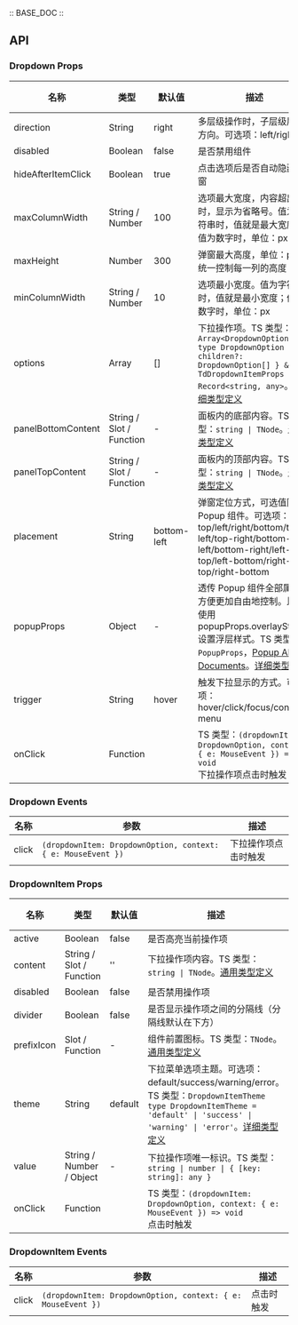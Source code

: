 :: BASE_DOC ::

## API

### Dropdown Props

名称 | 类型 | 默认值 | 描述 | 必传
-- | -- | -- | -- | --
direction | String | right | 多层级操作时，子层级展开方向。可选项：left/right | N
disabled | Boolean | false | 是否禁用组件 | N
hideAfterItemClick | Boolean | true | 点击选项后是否自动隐藏弹窗 | N
maxColumnWidth | String / Number | 100 | 选项最大宽度，内容超出时，显示为省略号。值为字符串时，值就是最大宽度；值为数字时，单位：px | N
maxHeight | Number | 300 | 弹窗最大高度，单位：px 。统一控制每一列的高度 | N
minColumnWidth | String / Number | 10 | 选项最小宽度。值为字符串时，值就是最小宽度；值为数字时，单位：px | N
options | Array | [] | 下拉操作项。TS 类型：`Array<DropdownOption>` `type DropdownOption = { children?: DropdownOption[] } & TdDropdownItemProps & Record<string, any>`。[详细类型定义](https://github.com/Tencent/tdesign-vue-next/tree/develop/packages/components/dropdown/type.ts) | N
panelBottomContent | String / Slot / Function | - | 面板内的底部内容。TS 类型：`string \| TNode`。[通用类型定义](https://github.com/Tencent/tdesign-vue-next/tree/develop/packages/components/common.ts) | N
panelTopContent | String / Slot / Function | - | 面板内的顶部内容。TS 类型：`string \| TNode`。[通用类型定义](https://github.com/Tencent/tdesign-vue-next/tree/develop/packages/components/common.ts) | N
placement | String | bottom-left | 弹窗定位方式，可选值同 Popup 组件。可选项：top/left/right/bottom/top-left/top-right/bottom-left/bottom-right/left-top/left-bottom/right-top/right-bottom | N
popupProps | Object | - | 透传 Popup 组件全部属性，方便更加自由地控制。比如使用 popupProps.overlayStyle 设置浮层样式。TS 类型：`PopupProps`，[Popup API Documents](./popup?tab=api)。[详细类型定义](https://github.com/Tencent/tdesign-vue-next/tree/develop/packages/components/dropdown/type.ts) | N
trigger | String | hover | 触发下拉显示的方式。可选项：hover/click/focus/context-menu | N
onClick | Function |  | TS 类型：`(dropdownItem: DropdownOption, context: { e: MouseEvent }) => void`<br/>下拉操作项点击时触发 | N

### Dropdown Events

名称 | 参数 | 描述
-- | -- | --
click | `(dropdownItem: DropdownOption, context: { e: MouseEvent })` | 下拉操作项点击时触发


### DropdownItem Props

名称 | 类型 | 默认值 | 描述 | 必传
-- | -- | -- | -- | --
active | Boolean | false | 是否高亮当前操作项 | N
content | String / Slot / Function | '' | 下拉操作项内容。TS 类型：`string \| TNode`。[通用类型定义](https://github.com/Tencent/tdesign-vue-next/tree/develop/packages/components/common.ts) | N
disabled | Boolean | false | 是否禁用操作项 | N
divider | Boolean | false | 是否显示操作项之间的分隔线（分隔线默认在下方） | N
prefixIcon | Slot / Function | - | 组件前置图标。TS 类型：`TNode`。[通用类型定义](https://github.com/Tencent/tdesign-vue-next/tree/develop/packages/components/common.ts) | N
theme | String | default | 下拉菜单选项主题。可选项：default/success/warning/error。TS 类型：`DropdownItemTheme` `type DropdownItemTheme = 'default' \| 'success' \| 'warning' \| 'error'`。[详细类型定义](https://github.com/Tencent/tdesign-vue-next/tree/develop/packages/components/dropdown-menu/type.ts) | N
value | String / Number / Object | - | 下拉操作项唯一标识。TS 类型：`string \| number \| { [key: string]: any }` | N
onClick | Function |  | TS 类型：`(dropdownItem: DropdownOption, context: { e: MouseEvent }) => void`<br/>点击时触发 | N

### DropdownItem Events

名称 | 参数 | 描述
-- | -- | --
click | `(dropdownItem: DropdownOption, context: { e: MouseEvent })` | 点击时触发
